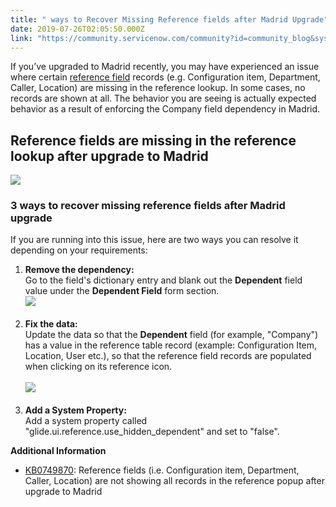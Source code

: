```yaml
---
title: " ways to Recover Missing Reference fields after Madrid Upgrade"
date: 2019-07-26T02:05:50.000Z
link: "https://community.servicenow.com/community?id=community_blog&sys_id=a625c4b61bbeb304d01143f6fe4bcb14"
---
```

<p>If you’ve upgraded to Madrid recently, you may have experienced an issue where certain <a href="https://docs.servicenow.com/bundle/madrid-platform-administration/page/administer/field-administration/concept/c_ReferenceField.html" target="_blank" rel="noopener noreferrer nofollow">reference field</a> records (e.g. Configuration item, Department, Caller, Location) are missing in the reference lookup. In some cases, no records are shown at all. The behavior you are seeing is actually expected behavior as a result of enforcing the Company field dependency in Madrid.</p>
<h2>Reference fields are missing in the reference lookup after upgrade to Madrid</h2>
<p><img style="max-width: 100%; max-height: 480px;" src="https://community.servicenow.com/08e4cddd1b0f3b08ada243f6fe4bcba4.iix" /></p>
<h3>3 ways to recover missing reference fields after Madrid upgrade</h3>
<p>If you are running into this issue, here are two ways you can resolve it depending on your requirements:</p>
<ol><li><strong>Remove the dependency:</strong><br />Go to the field&#39;s dictionary entry and blank out the <strong>Dependent</strong> field value under the <strong>Dependent Field</strong> form section.<br /><img style="max-width: 100%; max-height: 480px;" src="https://community.servicenow.com/5aa5cd951b4f3b08ada243f6fe4bcb19.iix" /><br /><br /></li><li><strong>Fix the data:</strong><br />Update the data so that the <strong>Dependent</strong> field (for example, &#34;Company&#34;) has a value in the reference table record (example: Configuration Item, Location, User etc.), so that the reference field records are populated when clicking on its reference icon.<br /><br /><img style="max-width: 100%; max-height: 480px;" src="https://community.servicenow.com/a6b58d951b4f3b08ada243f6fe4bcb23.iix" /><br /><br /></li><li><strong>Add a System Property:</strong><br />Add a system property called &#34;glide.ui.reference.use_hidden_dependent&#34; and set to &#34;false&#34;.</li></ol>
<p><strong>Additional Information</strong></p>
<ul><li><a href="https://hi.service-now.com/kb_view.do?sysparm_article&#61;KB0749870" rel="nofollow">KB0749870</a>: Reference fields (i.e. Configuration item, Department, Caller, Location) are not showing all records in the reference popup after upgrade to Madrid</li></ul>